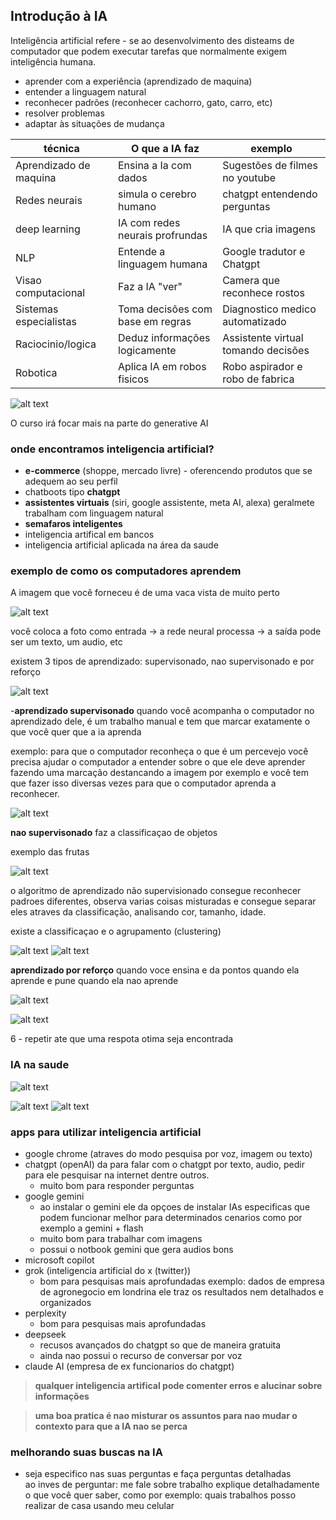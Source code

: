 ## Introdução à IA 

Inteligência artificial refere - se ao desenvolvimento des disteams de computador que podem executar tarefas que normalmente exigem inteligência humana.

- aprender com a experiência (aprendizado de maquina)
- entender a linguagem natural
- reconhecer padrões (reconhecer cachorro, gato, carro, etc)
- resolver problemas
- adaptar às situações de mudança

| técnica | O que a IA faz | exemplo |
| --------|----------------|---------|
| Aprendizado de maquina | Ensina a Ia com dados | Sugestões de filmes no youtube |
|Redes neurais | simula o cerebro humano | chatgpt entendendo perguntas |
| deep learning | IA com redes neurais profrundas | IA que cria imagens |
| NLP | Entende a linguagem humana | Google tradutor e Chatgpt |
| Visao computacional | Faz a IA "ver"| Camera que reconhece rostos |
| Sistemas especialistas | Toma decisões com base em regras | Diagnostico medico automatizado |
| Raciocinio/logica | Deduz informações logicamente | Assistente virtual tomando decisões |
| Robotica | Aplica IA em robos fisicos | Robo aspirador e robo de fabrica |

![alt text](image.png)

O curso irá focar mais na parte do generative AI

### onde encontramos inteligencia artificial?

- **e-commerce** (shoppe, mercado livre) - oferencendo produtos que se adequem ao seu perfil
- chatboots tipo **chatgpt**
- **assistentes virtuais** (siri, google assistente, meta AI, alexa) geralmete trabalham com linguagem natural
- **semafaros inteligentes**
- inteligencia artifical em bancos
- inteligencia artificial aplicada na área da saude

### exemplo de como os computadores aprendem

A imagem que você forneceu é de uma vaca vista de muito perto

![alt text](image-1.png)

você coloca a foto como entrada -> a rede neural processa -> a saída pode ser um texto, um audio, etc

existem 3 tipos de aprendizado: supervisonado, nao supervisonado e por reforço

![alt text](image-2.png)

-**aprendizado supervisonado** quando você acompanha o computador no aprendizado dele, é um trabalho manual e tem que marcar exatamente o que você quer que a ia aprenda 

exemplo: para que o computador reconheça o que é um percevejo você precisa ajudar o computador a entender sobre o que ele deve aprender fazendo uma marcação destancando a imagem por exemplo e você tem que fazer isso diversas vezes para que o computador aprenda a reconhecer.

![alt text](image-3.png)

**nao supervisonado** faz a classificaçao de objetos

exemplo das frutas

![alt text](image-4.png)

o algoritmo de aprendizado não supervisionado consegue reconhecer padroes diferentes, observa varias coisas misturadas e consegue separar eles atraves da classificação, analisando cor, tamanho, idade.

existe a classificaçao e o agrupamento (clustering)

![alt text](image-5.png)
![alt text](image-6.png)

**aprendizado por reforço** quando voce ensina e da pontos quando ela aprende e pune quando ela nao aprende

![alt text](image-7.png)

![alt text](image-8.png)

6 - repetir ate que uma respota otima seja encontrada

### IA na saude 

![alt text](image-9.png)

![alt text](image-10.png) 
![alt text](image-11.png)

### apps para utilizar inteligencia artificial

- google chrome (atraves do modo pesquisa por voz, imagem ou texto)
- chatgpt (openAI) da para falar com o chatgpt por texto, audio, pedir para ele pesquisar na internet dentre outros.
    - muito bom para responder perguntas
- google gemini
    - ao instalar o gemini ele da opçoes de instalar IAs especificas que podem funcionar melhor para determinados cenarios como por exemplo a gemini + flash
    - muito bom para trabalhar com imagens
    - possui o notbook gemini que gera audios bons
- microsoft copilot
- grok (inteligencia artificial do x (twitter))
    - bom para pesquisas mais aprofundadas exemplo: dados de empresa de agronegocio em londrina ele traz os resultados nem detalhados e organizados
- perplexity
    - bom para pesquisas mais aprofundadas
- deepseek
    - recusos avançados do chatgpt so que de maneira gratuita
    - ainda nao possui o recurso de conversar por voz
- claude AI (empresa de ex funcionarios do chatgpt)

>**qualquer inteligencia artifical pode comenter erros e alucinar sobre informações**

>**uma boa pratica é nao misturar os assuntos para nao mudar o contexto para que a IA nao se perca**

### melhorando suas buscas na IA

- seja especifico nas suas perguntas e faça perguntas detalhadas  
ao inves de perguntar: me fale sobre trabalho explique detalhadamente o que você quer saber, como por exemplo: quais trabalhos posso realizar de casa usando meu celular







